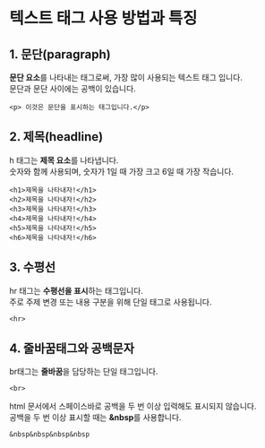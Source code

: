 # 텍스트 태그 사용 방법과 특징
<p>

## 1. 문단(paragraph)
**문단 요소**를 나타내는 태그로써, 가장 많이 사용되는 텍스트 태그 입니다.<br>
문단과 문단 사이에는 공백이 있습니다.
```
<p> 이것은 문단을 표시하는 태그입니다.</p>
```
</P>
<p>

## 2. 제목(headline)
h 태그는 **제목 요소**를 나타냅니다.<br>
숫자와 함께 사용되며, 숫자가 1일 때 가장 크고 6일 때 가장 작습니다.
```
<h1>제목을 나타내자!</h1>
<h2>제목을 나타내자!</h2>
<h3>제목을 나타내자!</h3>
<h4>제목을 나타내자!</h4>
<h5>제목을 나타내자!</h5>
<h6>제목을 나타내자!</h6>
```
</p>
<p>

## 3. 수평선
hr 태그는 **수평선을 표시**하는 태그입니다.<br>
주로 주제 변경 또는 내용 구분을 위해 단일 태그로 사용됩니다.
```
<hr>
```
</p>

## 4. 줄바꿈태그와 공백문자
br태그는 **줄바꿈**을 담당하는 단일 태그입니다.
```
<br>
```
html 문서에서 스페이스바로 공백을 두 번 이상 입력해도 표시되지 않습니다.<br>
공백을 두 번 이상 표시할 때는 **&nbsp**를 사용합니다.
````
&nbsp&nbsp&nbsp&nbsp
````
</p>
